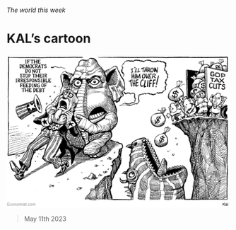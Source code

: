 ###### The world this week

# KAL’s cartoon 

#####  

![image](images/20230513_WWD000.png) 

> May 11th 2023 






